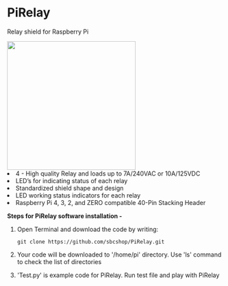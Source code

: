 # PiRelay
Relay shield for Raspberry Pi

<img src="https://cdn.shopify.com/s/files/1/1217/2104/products/PiRelay_d_720_660_1024x1024.png?v=1528267169" width="300">

<li>4 - High quality Relay and loads up to 7A/240VAC or 10A/125VDC</li>
<li>LED’s for indicating status of each relay</li>
<li>Standardized shield shape and design</li>
<li>LED working status indicators for each relay</li>
<li>Raspberry Pi 4, 3, 2, and ZERO compatible 40-Pin Stacking Header</li>
<p></p>

**Steps for PiRelay software installation -**

1. Open Terminal and download the code by writing: 
   ```
   git clone https://github.com/sbcshop/PiRelay.git
   ```
   
2. Your code will be downloaded to '/home/pi' directory. Use 'ls' command to check the list of directories

3. 'Test.py' is example code for PiRelay. Run test file and play with PiRelay
